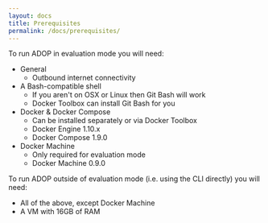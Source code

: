 ```yaml
---
layout: docs
title: Prerequisites
permalink: /docs/prerequisites/
---
```


To run ADOP in evaluation mode you will need:

* General
    * Outbound internet connectivity
* A Bash-compatible shell
    * If you aren't on OSX or Linux then Git Bash will work
    * Docker Toolbox can install Git Bash for you
* Docker & Docker Compose
    * Can be installed separately or via Docker Toolbox
    * Docker Engine 1.10.x
    * Docker Compose 1.9.0
* Docker Machine
    * Only required for evaluation mode
    * Docker Machine 0.9.0


To run ADOP outside of evaluation mode (i.e. using the CLI directly) you will need:

* All of the above, except Docker Machine
* A VM with 16GB of RAM